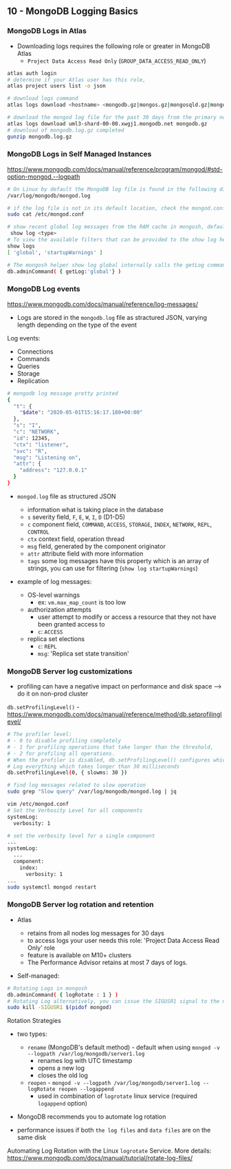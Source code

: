 ## 10 - MongoDB Logging Basics

### MongoDB Logs in Atlas

- Downloading logs requires the following role or greater in MongoDB Atlas
  - `Project Data Access Read Only` (`GROUP_DATA_ACCESS_READ_ONLY`)

```bash
atlas auth login
# determine if your Atlas user has this role,
atlas project users list -o json

# download logs command
atlas logs download <hostname> <mongodb.gz|mongos.gz|mongosqld.gz|mongodb-audit-log.gz|mongos-audit-log.gz> [flags]

# download the mongod log file for the past 30 days from the primary node of your Atlas cluster,
atlas logs download uml3-shard-00-00.xwgj1.mongodb.net mongodb.gz
# download of mongodb.log.gz completed
gunzip mongodb.log.gz
```

### MongoDB Logs in Self Managed Instances

https://www.mongodb.com/docs/manual/reference/program/mongod/#std-option-mongod.--logpath

```bash
# On Linux by default the MongoDB log file is found in the following directory:
/var/log/mongodb/mongod.log

# if the log file is not in its default location, check the mongod.conf file to determine if an alternate path was provided.
sudo cat /etc/mongod.conf

# show recent global log messages from the RAM cache in mongosh, default is 'global'
 show log <type>
# To view the available filters that can be provided to the show log helper
show logs
[ 'global', 'startupWarnings' ]

# The mongosh helper show log global internally calls the getLog command to return recent log messages from the RAM cache:
db.adminCommand( { getLog:'global'} )
```

### MongoDB Log events

https://www.mongodb.com/docs/manual/reference/log-messages/

- Logs are stored in the `mongodb.log` file as stractured JSON, varying length depending on the type of the event

Log events:
- Connections
- Commands
- Queries
- Storage
- Replication

```bash
# mongodb log message pretty printed
{
  "t": {
    "$date": "2020-05-01T15:16:17.180+00:00"
  },
  "s": "I",
  "c": "NETWORK",
  "id": 12345,
  "ctx": "listener",
  "svc": "R",
  "msg": "Listening on",
  "attr": {
    "address": "127.0.0.1"
  }
}
```

- `mongod.log` file as structured JSON
  - information what is taking place in the database
  - `s` severity field, `F`, `E`, `W`, `I`, `D` (D1-D5)
  - `c` component field, `COMMAND`, `ACCESS`, `STORAGE`, `INDEX`, `NETWORK`, `REPL`, `CONTROL`
  - `ctx` context field, operation thread
  - `msg` field, generated by the component originator
  - `attr` attribute field with more information
  - `tags` some log messages have this property which is an array of strings, you can use for
    filtering (`show log startupWarnings`)

- example of log messages:
  - OS-level warnings
    - ex: `vm.max_map_count` is too low
  - authorization attempts
    - user attempt to modify or access a resource that they not have been granted access to
    - `c`: `ACCESS`
  - replica set elections
    - `c`: `REPL`
    - `msg`: 'Replica set state transition'

### MongoDB Server log customizations 

- profiling can have a negative impact on performance and disk space --> do it on non-prod cluster

`db.setProfilingLevel()` - https://www.mongodb.com/docs/manual/reference/method/db.setprofilinglevel/

```bash
# The profiler level:
# - 0 to disable profiling completely
# - 1 for profiling operations that take longer than the threshold, 
# - 2 for profiling all operations.
# When the profiler is disabled, db.setProfilingLevel() configures which slow operations are written to the diagnostic log.
# Log everything which takes longer than 30 milliseconds
db.setProfilingLevel(0, { slowms: 30 })

# find log messages related to slow operation
sudo grep "Slow query" /var/log/mongodb/mongod.log | jq

vim /etc/mongod.conf
# Set the Verbosity Level for all components
systemLog:
  verbosity: 1

# set the verbosity level for a single component
...
systemLog:
  ...
  component:
    index:
      verbosity: 1
...  
sudo systemctl mongod restart
```

### MongoDB Server log rotation and retention

- Atlas
  - retains from all nodes log messages for 30 days
  - to access logs your user needs this role: 'Project Data Access Read Only' role
  - feature is available on M10+ clusters
  - The Performance Advisor retains at most 7 days of logs.

- Self-managed:

```bash
# Rotating Logs in mongosh
db.adminCommand( { logRotate : 1 } )
# Rotating Log alternatively, you can issue the SIGUSR1 signal to the mongod process
sudo kill -SIGUSR1 $(pidof mongod)
```

Rotation Strategies
- two types:
  - `rename` (MongoDB's default method) - default when using `mongod -v --logpath /var/log/mongodb/server1.log`
    - renames log with UTC timestamp
    - opens a new log
    - closes the old log
  - `reopen` - `mongod -v --logpath /var/log/mongodb/server1.log --logRotate reopen --logappend`
    - used in combination of `logrotate` linux service (required `logappend` option)

- MongoDB recommends you to automate log rotation
- performance issues if both `the log files` and `data files` are on the same disk

Automating Log Rotation with the Linux `logrotate` Service. 
More details: https://www.mongodb.com/docs/manual/tutorial/rotate-log-files/

